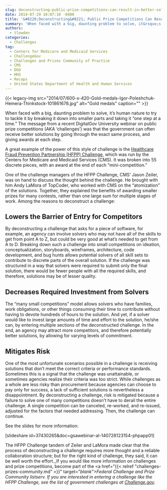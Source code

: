 ```yaml
---
slug: deconstructing-public-prize-competitions-can-result-in-better-solutions
date: 2014-07-29 10:07:10 -0400
title: '&#8220;Deconstructing&#8221; Public Prize Competitions Can Result in Better Solutions'
summary: 'When faced with a big, daunting problem to solve, it&rsquo;s human nature to try to tackle it by breaking it down into smaller parts and taking it &ldquo;one step at a time.&rdquo; The message from a recent DigitalGov University webinar on public prize competitions (AKA &lsquo;challenges&rsquo;) was that the government can often receive better solutions'
authors:
  - tlowden
categories:
  - Challenges
tag:
  - Centers for Medicare and Medicaid Services
  - ChallengeGov
  - Challenges and Prizes Community of Practice
  - CMS
  - DGU
  - HHS
  - Recaps
  - United States Department of Health and Human Services
---
```


{{< legacy-img src="2014/07/600-x-420-Gold-medals-Igor-Poleshchuk-Hemera-Thinkstock-101861678.jpg" alt="Gold medals" caption="" >}} 

When faced with a big, daunting problem to solve, it’s human nature to try to tackle it by breaking it down into smaller parts and taking it “one step at a time.” The message from a recent DigitalGov University webinar on public prize competitions (AKA ‘challenges’) was that the government can often receive better solutions by going through the exact same process, and giving awards at each step.

A great example of the power of this style of challenge is the <a href="http://www.topcoder.com/cms/hfpp/" target="_blank">Healthcare Fraud Prevention Partnership (HFPP) Challenge</a>, which was run by the Centers for Medicare and Medicaid Services (CMS). It was broken into 55 discrete pieces, with an award at the end of each “mini-competition.”

One of the challenge managers of the HFPP Challenge, CMS’ Jason Zeiler, was on hand to discuss the thought behind the challenge. He brought with him Andy LaMora of TopCoder, who worked with CMS on the “atomization” of the solutions. Together, they explained the benefits of awarding smaller prizes for many contests, rather than one large sum for multiple stages of work. Among the reasons to deconstruct a challenge:

## Lowers the Barrier of Entry for Competitors

By deconstructing a challenge that asks for a piece of software, for example, an agency can involve solvers who may not have all of the skills to get from point A to Z, but could be very good at what’s needed to get from A to D. Breaking down such a challenge into small competitions on ideation, conceptualization, storyboards, wireframes, architecture, code development, and bug hunts allows potential solvers of all skill sets to contribute to discrete parts of the overall solution. If the challenge was structured in a way that solvers were required to submit only the final solution, there would be fewer people with all the required skills, and therefore, solutions may be of lesser quality.

## Decreases Required Investment from Solvers

The “many small competitions” model allows solvers who have families, work obligations, or other things consuming their time to contribute without having to devote hundreds of hours to the solution. And yet, if a solver would like to invest large amounts of time and effort to the solution, he/she can, by entering multiple sections of the deconstructed challenge. In the end, an agency may attract more competitors, and therefore potentially better solutions, by allowing for varying levels of commitment.

## Mitigates Risk

One of the most unfortunate scenarios possible in a challenge is receiving solutions that don’t meet the correct criteria or performance standards. Sometimes this is a signal that the challenge was unattainable, or sometimes agencies realize their criteria was too strict. While challenges as a whole are less risky than procurement because agencies can choose to pay only for success, a lack of sufficient solutions is nevertheless a disappointment. By deconstructing a challenge, risk is mitigated because a failure to solve one of many competitions doesn’t have to derail the entire challenge. A single competition can be canceled, re-worked, and re-issued, adjusted for the factors that needed addressing. Then, the challenge can continue.

See the slides for more information:

[slideshare id=37430265&doc=gsawebinar-al-140728123154-phpapp01]

The HFPP Challenge tandem of Zeiler and LaMora made clear that the process of deconstructing a challenge requires more thought and a reliable collaboration structure; but for the right kind of challenge, they said, it can be well worth the effort._If you would like more information on challenges and prize competitions, become part of the <a href="{{< relref "challenges-prizes-community.md" >}}" target="_blank">Federal Challenge and Prize Community listserv</a>. If you are interested in entering a challenge like the HFPP Challenge, see the list of government challenges at <a href="http://challenge.gov" target="_blank">Challenge.gov</a>._